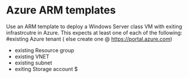 # Azure ARM templates 

Use an ARM template to deploy a Windows Server class VM with exiting infrastrcutre in Azure. 
This expects at least one of each of the following:
#existing Azure tenant ( else create one @ https://portal.azure.com)
 - existing Resource group
 - existing VNET
 - existing subnet
 - exiting Storage account
$ 
